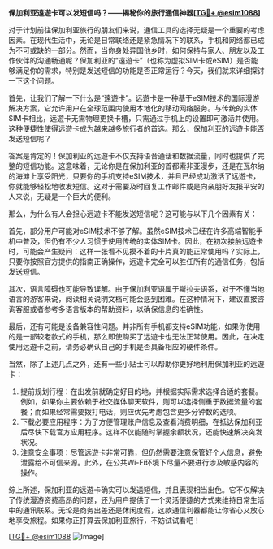 **保加利亚遠遊卡可以发短信吗？——揭秘你的旅行通信神器[[TG💪+ @esim1088](https://t.me/s/esim1088)]**

对于计划前往保加利亚旅行的朋友们来说，通信工具的选择无疑是一个重要的考虑因素。在现代生活中，无论是日常联络还是紧急情况下的联系，手机和网络都已成为不可或缺的一部分。然而，当你身处异国他乡时，如何保持与家人、朋友以及工作伙伴的沟通畅通呢？保加利亚的“遠遊卡”（也称为虚拟SIM卡或eSIM）是否能够满足你的需求，特别是发送短信的功能是否正常运行？今天，我们就来详细探讨一下这个问题。

首先，让我们了解一下什么是“遠遊卡”。远遊卡是一种基于eSIM技术的国际漫游解决方案，它允许用户在全球范围内使用本地化的移动网络服务。与传统的实体SIM卡相比，远遊卡无需物理更换卡槽，只需通过手机上的设置即可激活并使用。这种便捷性使得远遊卡成为越来越多旅行者的首选。那么，保加利亚的远遊卡能否发送短信呢？

答案是肯定的！保加利亚的远遊卡不仅支持语音通话和数据流量，同时也提供了完整的短信功能。这意味着，无论你是在保加利亚的首都索非亚漫步，还是在瓦尔纳的海滩上享受阳光，只要你的手机支持eSIM技术，并且已经成功激活了远遊卡，你就能够轻松地收发短信。这对于需要及时回复工作邮件或是向亲朋好友报平安的人来说，无疑是一个巨大的便利。

那么，为什么有人会担心远遊卡不能发送短信呢？这可能与以下几个因素有关：

首先，部分用户可能对eSIM技术不够了解。虽然eSIM技术已经在许多高端智能手机中普及，但仍有不少人习惯于使用传统的实体SIM卡。因此，在初次接触远遊卡时，可能会产生疑问：这样一张看不见摸不着的卡片真的能正常使用吗？实际上，只要你按照官方提供的指南正确操作，远遊卡完全可以胜任所有的通信任务，包括发送短信。

其次，语言障碍也可能导致误解。由于保加利亚语属于斯拉夫语系，对于不懂当地语言的游客来说，阅读相关说明文档可能会感到困难。在这种情况下，建议直接咨询客服或者参考多语言版本的帮助资料，以确保信息的准确性。

最后，还有可能是设备兼容性问题。并非所有手机都支持eSIM功能，如果你使用的是一部较老款式的手机，那么即使购买了远遊卡也无法正常使用。因此，在决定使用远遊卡之前，请务必确认自己的手机是否具备相应的硬件条件。

当然，除了上述几点之外，还有一些小贴士可以帮助你更好地利用保加利亚的远遊卡：

1. 提前规划行程：在出发前就确定好目的地，并根据实际需求选择合适的套餐。例如，如果你主要依赖于社交媒体聊天软件，则可以选择侧重于数据流量的套餐；而如果经常需要拨打电话，则应优先考虑包含更多分钟数的选项。
2. 下载必要应用程序：为了方便管理账户信息及查看消费明细，在抵达保加利亚后尽快下载官方应用程序。这样不仅能随时掌握余额状况，还能快速解决突发状况。
3. 注意安全事项：尽管远遊卡非常可靠，但仍然需要注意保管好个人信息，避免泄露给不可信来源。此外，在公共Wi-Fi环境下尽量不要进行涉及敏感内容的操作。

综上所述，保加利亚的远遊卡确实可以发送短信，并且表现相当出色。它不仅解决了传统漫游资费高昂的问题，还为用户提供了一个灵活便捷的方式来维持日常生活中的通讯联系。无论是商务出差还是休闲度假，这款通信利器都能让你省心又放心地享受旅程。如果你正打算去保加利亚旅行，不妨试试看吧！

[[TG💪+ @esim1088](https://t.me/s/esim1088) ![Image](https://i.postimg.cc/4NQfJmqS/Snipaste-2025-05-13-00-14-12.png)]